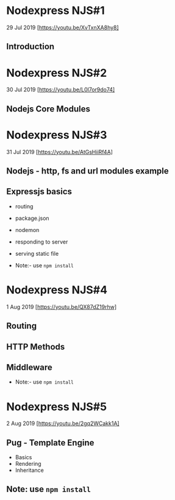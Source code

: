 # Nodexpress NJS#1
29 Jul 2019 [https://youtu.be/XvTxnXA8hy8]
## Introduction

# Nodexpress NJS#2
30 Jul 2019 [https://youtu.be/L0l7or9do74]
## Nodejs Core Modules

# Nodexpress NJS#3
31 Jul 2019 [https://youtu.be/AtGsHiiRf4A]
## Nodejs - http, fs and url modules example
## Expressjs basics 
- routing
- package.json
- nodemon
- responding to server
- serving static file

- Note:- use `npm install`

 # Nodexpress NJS#4
1 Aug 2019 [https://youtu.be/QX87dZ19rhw]
## Routing
## HTTP Methods
## Middleware

- Note:- use `npm install`

# Nodexpress NJS#5
2 Aug 2019 [https://youtu.be/2gq2WCakk1A]
## Pug - Template Engine
- Basics
- Rendering
- Inheritance 

## Note: use `npm install`
 

